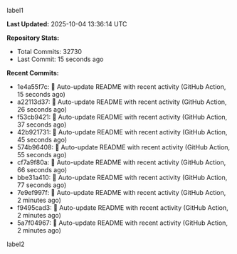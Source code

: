 
label1 
<!-- ACTIVITY_START -->
**Last Updated:** 2025-10-04 13:36:14 UTC

**Repository Stats:**
- Total Commits: 32730
- Last Commit: 15 seconds ago

**Recent Commits:**
- 1e4a55f7c: 🤖 Auto-update README with recent activity (GitHub Action, 15 seconds ago)
- a22113d37: 🤖 Auto-update README with recent activity (GitHub Action, 26 seconds ago)
- f53cb9421: 🤖 Auto-update README with recent activity (GitHub Action, 37 seconds ago)
- 42b921731: 🤖 Auto-update README with recent activity (GitHub Action, 45 seconds ago)
- 574b96408: 🤖 Auto-update README with recent activity (GitHub Action, 55 seconds ago)
- cf7a9f80a: 🤖 Auto-update README with recent activity (GitHub Action, 66 seconds ago)
- bbe31a410: 🤖 Auto-update README with recent activity (GitHub Action, 77 seconds ago)
- 7e9ef997f: 🤖 Auto-update README with recent activity (GitHub Action, 2 minutes ago)
- f9495cad3: 🤖 Auto-update README with recent activity (GitHub Action, 2 minutes ago)
- 5a7f04967: 🤖 Auto-update README with recent activity (GitHub Action, 2 minutes ago)
<!-- ACTIVITY_END -->

label2
